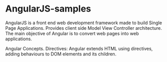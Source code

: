# AngularJS-samples
AngularJS is a front end web development framework made to build Single Page Applications. Provides client side Model View Controller architecture.
The main objective of Angular is to convert web pages into web applications. 

Angular Concepts.
Directives: Angular extends HTML using directives, adding behaviours to DOM elements and its children.
